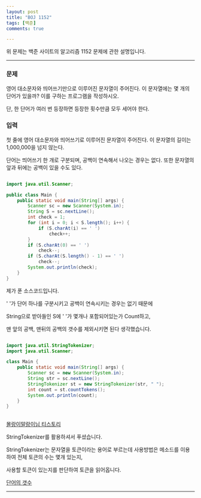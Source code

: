```yaml
---
layout: post
title: "BOJ 1152"
tags: [백준]
comments: true

---
```


위 문제는 백준 사이트의 알고리즘 1152 문제에 관한 설명입니다.<br>

---

### 문제

영어 대소문자와 띄어쓰기만으로 이루어진 문자열이 주어진다. 이 문자열에는 몇 개의 단어가 있을까? 이를 구하는 프로그램을 작성하시오.

단, 한 단어가 여러 번 등장하면 등장한 횟수만큼 모두 세어야 한다.

### 입력

첫 줄에 영어 대소문자와 띄어쓰기로 이루어진 문자열이 주어진다. 이 문자열의 길이는 1,000,000을 넘지 않는다.

단어는 띄어쓰기 한 개로 구분되며, 공백이 연속해서 나오는 경우는 없다. 또한 문자열의 앞과 뒤에는 공백이 있을 수도 있다.

```java

import java.util.Scanner;

public class Main {
	public static void main(String[] args) {
		Scanner sc = new Scanner(System.in);
		String S = sc.nextLine();
		int check = 1;
		for (int i = 0; i < S.length(); i++) {
			if (S.charAt(i) == ' ')
				check++;
		}
		if (S.charAt(0) == ' ')
			check--;
		if (S.charAt(S.length() - 1) == ' ')
			check--;
		System.out.println(check);
	}
}

```

제가 푼 소스코드입니다.

' '가 단어 하나를 구분시키고 공백이 연속시키는 경우는 없기 때문에

String으로 받아들인 S에 ' '가 몇개나 포함되어있는가 Count하고,

맨 앞의 공백, 맨뒤의 공백의 갯수를 제외시키면 된다 생각했습니다.

```java

import java.util.StringTokenizer;
import java.util.Scanner;

class Main {
	public static void main(String[] args) {
		Scanner sc = new Scanner(System.in);
		String str = sc.nextLine();
		StringTokenizer st = new StringTokenizer(str, " ");
		int count = st.countTokens();
		System.out.println(count);
	}
}
 

```
<a href="https://jhnyang.tistory.com/117">몰랑이말랑이님 티스토리</a>

StringTokenizer를 활용하셔서 푸셨습니다. 

StringTokenizer는 문자열을 토큰이라는 용어로 부르는데 사용방법은 메소드를 이용하여 전체 토큰의 수는 몇개 있는지,

사용할 토큰이 있는지를 판단하여 토큰을 읽어옵니다.


<a href="https://www.acmicpc.net/problem/1152">단어의 갯수</a>

---
